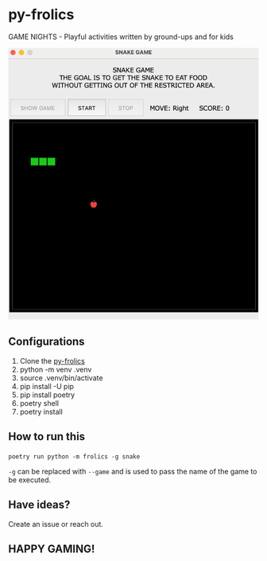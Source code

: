 # py-frolics
GAME NIGHTS - Playful activities written by ground-ups and for kids

![](frolics/assets/images/gui-game-snake.png)

## Configurations

1. Clone the [py-frolics](https://github.com/baboyma/py-frolics)
2. python -m venv .venv
3. source .venv/bin/activate
4. pip install -U pip
5. pip install poetry
6. poetry shell
7. poetry install

## How to run this

`poetry run python -m frolics -g snake`

`-g` can be replaced with `--game` and is used to pass the name of the game to be executed.

## Have ideas?

Create an issue or reach out.

## HAPPY GAMING!
